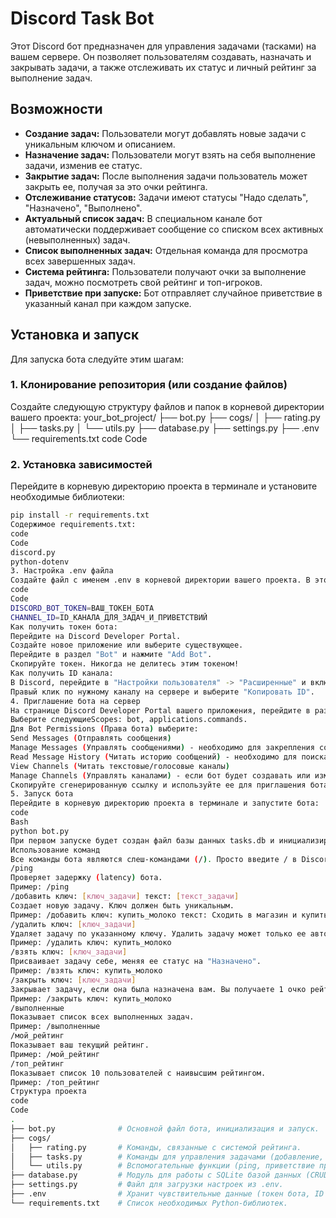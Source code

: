 # Discord Task Bot

Этот Discord бот предназначен для управления задачами (тасками) на вашем сервере. Он позволяет пользователям создавать, назначать и закрывать задачи, а также отслеживать их статус и личный рейтинг за выполнение задач.

## Возможности

*   **Создание задач:** Пользователи могут добавлять новые задачи с уникальным ключом и описанием.
*   **Назначение задач:** Пользователи могут взять на себя выполнение задачи, изменив ее статус.
*   **Закрытие задач:** После выполнения задачи пользователь может закрыть ее, получая за это очки рейтинга.
*   **Отслеживание статусов:** Задачи имеют статусы "Надо сделать", "Назначено", "Выполнено".
*   **Актуальный список задач:** В специальном канале бот автоматически поддерживает сообщение со списком всех активных (невыполненных) задач.
*   **Список выполненных задач:** Отдельная команда для просмотра всех завершенных задач.
*   **Система рейтинга:** Пользователи получают очки за выполнение задач, можно посмотреть свой рейтинг и топ-игроков.
*   **Приветствие при запуске:** Бот отправляет случайное приветствие в указанный канал при каждом запуске.

## Установка и запуск

Для запуска бота следуйте этим шагам:

### 1. Клонирование репозитория (или создание файлов)

Создайте следующую структуру файлов и папок в корневой директории вашего проекта:
your_bot_project/
├── bot.py
├── cogs/
│ ├── rating.py
│ ├── tasks.py
│ └── utils.py
├── database.py
├── settings.py
├── .env
└── requirements.txt
code
Code
### 2. Установка зависимостей

Перейдите в корневую директорию проекта в терминале и установите необходимые библиотеки:

```bash
pip install -r requirements.txt
Содержимое requirements.txt:
code
Code
discord.py
python-dotenv
3. Настройка .env файла
Создайте файл с именем .env в корневой директории вашего проекта. В этот файл нужно добавить токен вашего Discord бота и ID канала, куда бот будет отправлять служебные сообщения и список задач.
code
Code
DISCORD_BOT_TOKEN=ВАШ_ТОКЕН_БОТА
CHANNEL_ID=ID_КАНАЛА_ДЛЯ_ЗАДАЧ_И_ПРИВЕТСТВИЙ
Как получить токен бота:
Перейдите на Discord Developer Portal.
Создайте новое приложение или выберите существующее.
Перейдите в раздел "Bot" и нажмите "Add Bot".
Скопируйте токен. Никогда не делитесь этим токеном!
Как получить ID канала:
В Discord, перейдите в "Настройки пользователя" -> "Расширенные" и включите "Режим разработчика".
Правый клик по нужному каналу на сервере и выберите "Копировать ID".
4. Приглашение бота на сервер
На странице Discord Developer Portal вашего приложения, перейдите в раздел "OAuth2" -> "URL Generator".
Выберите следующиеScopes: bot, applications.commands.
Для Bot Permissions (Права бота) выберите:
Send Messages (Отправлять сообщения)
Manage Messages (Управлять сообщениями) - необходимо для закрепления сообщений (если есть команда /pin в utils.py) и редактирования сообщений.
Read Message History (Читать историю сообщений) - необходимо для поиска сообщения со списком задач.
View Channels (Читать текстовые/голосовые каналы)
Manage Channels (Управлять каналами) - если бот будет создавать или изменять каналы (необязательно для текущего функционала).
Скопируйте сгенерированную ссылку и используйте ее для приглашения бота на ваш сервер.
5. Запуск бота
Перейдите в корневую директорию проекта в терминале и запустите бота:
code
Bash
python bot.py
При первом запуске будет создан файл базы данных tasks.db и инициализированы необходимые таблицы.
Использование команд
Все команды бота являются слеш-командами (/). Просто введите / в Discord, чтобы увидеть доступные команды.
/ping
Проверяет задержку (latency) бота.
Пример: /ping
/добавить ключ: [ключ_задачи] текст: [текст_задачи]
Создает новую задачу. Ключ должен быть уникальным.
Пример: /добавить ключ: купить_молоко текст: Сходить в магазин и купить молоко
/удалить ключ: [ключ_задачи]
Удаляет задачу по указанному ключу. Удалить задачу может только ее автор или администратор.
Пример: /удалить ключ: купить_молоко
/взять ключ: [ключ_задачи]
Присваивает задачу себе, меняя ее статус на "Назначено".
Пример: /взять ключ: купить_молоко
/закрыть ключ: [ключ_задачи]
Закрывает задачу, если она была назначена вам. Вы получаете 1 очко рейтинга.
Пример: /закрыть ключ: купить_молоко
/выполненные
Показывает список всех выполненных задач.
Пример: /выполненные
/мой_рейтинг
Показывает ваш текущий рейтинг.
Пример: /мой_рейтинг
/топ_рейтинг
Показывает список 10 пользователей с наивысшим рейтингом.
Пример: /топ_рейтинг
Структура проекта
code
Code
.
├── bot.py              # Основной файл бота, инициализация и запуск.
├── cogs/
│   ├── rating.py       # Команды, связанные с системой рейтинга.
│   ├── tasks.py        # Команды для управления задачами (добавление, удаление, взятие, закрытие, список выполненных).
│   └── utils.py        # Вспомогательные функции (ping, приветствие при запуске, обновление списка активных задач).
├── database.py         # Модуль для работы с SQLite базой данных (CRUD операции с задачами и рейтингом).
├── settings.py         # Файл для загрузки настроек из .env.
├── .env                # Хранит чувствительные данные (токен бота, ID канала).
└── requirements.txt    # Список необходимых Python-библиотек.